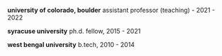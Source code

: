 **university of colorado, boulder**
assistant professor (teaching) - 2021 - 2022

**syracuse university**
ph.d. fellow, 2015 - 2021

**west bengal university**
b.tech, 2010 - 2014
